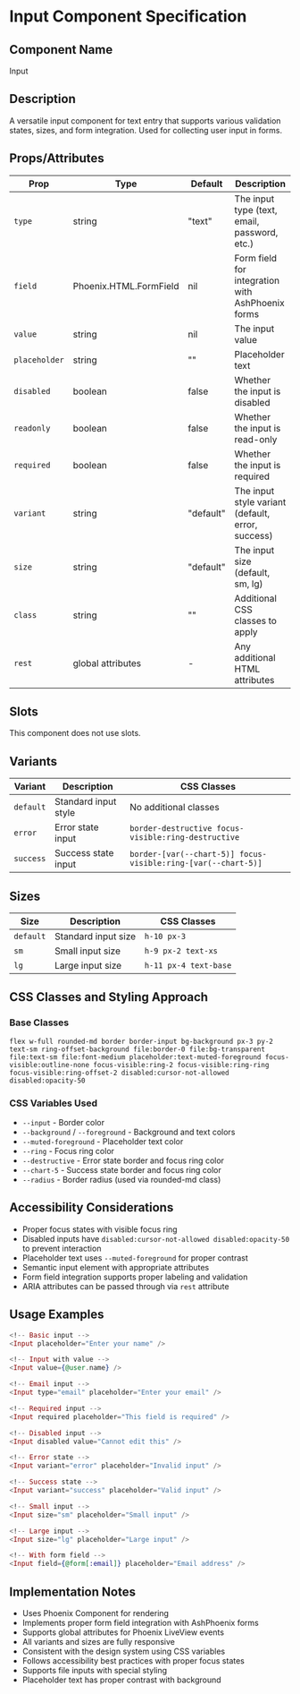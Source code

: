 # Input Component Specification

## Component Name
Input

## Description
A versatile input component for text entry that supports various validation states, sizes, and form integration. Used for collecting user input in forms.

## Props/Attributes
| Prop | Type | Default | Description |
|------|------|---------|-------------|
| `type` | string | "text" | The input type (text, email, password, etc.) |
| `field` | Phoenix.HTML.FormField | nil | Form field for integration with AshPhoenix forms |
| `value` | string | nil | The input value |
| `placeholder` | string | "" | Placeholder text |
| `disabled` | boolean | false | Whether the input is disabled |
| `readonly` | boolean | false | Whether the input is read-only |
| `required` | boolean | false | Whether the input is required |
| `variant` | string | "default" | The input style variant (default, error, success) |
| `size` | string | "default" | The input size (default, sm, lg) |
| `class` | string | "" | Additional CSS classes to apply |
| `rest` | global attributes | - | Any additional HTML attributes |

## Slots
This component does not use slots.

## Variants
| Variant | Description | CSS Classes |
|---------|-------------|-------------|
| `default` | Standard input style | No additional classes |
| `error` | Error state input | `border-destructive focus-visible:ring-destructive` |
| `success` | Success state input | `border-[var(--chart-5)] focus-visible:ring-[var(--chart-5)]` |

## Sizes
| Size | Description | CSS Classes |
|------|-------------|-------------|
| `default` | Standard input size | `h-10 px-3` |
| `sm` | Small input size | `h-9 px-2 text-xs` |
| `lg` | Large input size | `h-11 px-4 text-base` |

## CSS Classes and Styling Approach
### Base Classes
```
flex w-full rounded-md border border-input bg-background px-3 py-2 text-sm ring-offset-background file:border-0 file:bg-transparent file:text-sm file:font-medium placeholder:text-muted-foreground focus-visible:outline-none focus-visible:ring-2 focus-visible:ring-ring focus-visible:ring-offset-2 disabled:cursor-not-allowed disabled:opacity-50
```

### CSS Variables Used
- `--input` - Border color
- `--background` / `--foreground` - Background and text colors
- `--muted-foreground` - Placeholder text color
- `--ring` - Focus ring color
- `--destructive` - Error state border and focus ring color
- `--chart-5` - Success state border and focus ring color
- `--radius` - Border radius (used via rounded-md class)

## Accessibility Considerations
- Proper focus states with visible focus ring
- Disabled inputs have `disabled:cursor-not-allowed disabled:opacity-50` to prevent interaction
- Placeholder text uses `--muted-foreground` for proper contrast
- Semantic input element with appropriate attributes
- Form field integration supports proper labeling and validation
- ARIA attributes can be passed through via `rest` attribute

## Usage Examples
```heex
<!-- Basic input -->
<Input placeholder="Enter your name" />

<!-- Input with value -->
<Input value={@user.name} />

<!-- Email input -->
<Input type="email" placeholder="Enter your email" />

<!-- Required input -->
<Input required placeholder="This field is required" />

<!-- Disabled input -->
<Input disabled value="Cannot edit this" />

<!-- Error state -->
<Input variant="error" placeholder="Invalid input" />

<!-- Success state -->
<Input variant="success" placeholder="Valid input" />

<!-- Small input -->
<Input size="sm" placeholder="Small input" />

<!-- Large input -->
<Input size="lg" placeholder="Large input" />

<!-- With form field -->
<Input field={@form[:email]} placeholder="Email address" />
```

## Implementation Notes
- Uses Phoenix Component for rendering
- Implements proper form field integration with AshPhoenix forms
- Supports global attributes for Phoenix LiveView events
- All variants and sizes are fully responsive
- Consistent with the design system using CSS variables
- Follows accessibility best practices with proper focus states
- Supports file inputs with special styling
- Placeholder text has proper contrast with background